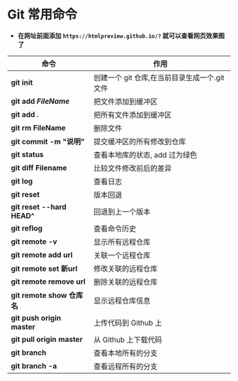 # Git 常用命令

- **在网址前面添加  `https://htmlpreview.github.io/?`  就可以查看网页效果图了**


| 命令                       | 作用                                          |
| -------------------------- | --------------------------------------------- |
| **git init**               | 创建一个 git 仓库,在当前目录生成一个.git 文件 |
| **git add *FileName***     | 把文件添加到缓冲区                            |
| **git add .**              | 把所有文件添加到缓冲区                        |
| **git rm FileName**        | 删除文件                                      |
| **git commit -m "说明"**   | 提交缓冲区的所有修改到仓库                    |
| **git status**             | 查看本地库的状态, add 过为绿色                |
| **git diff Filename**      | 比较文件修改前后的差异                        |
| **git log**                | 查看日志                                      |
| **git reset**              | 版本回退                                      |
| **git reset --hard HEAD^** | 回退到上一个版本                              |
| **git reflog**             | 查看命令历史                                  |
| **git remote -v**          | 显示所有远程仓库                              |
| **git remote add url**     | 关联一个远程仓库                              |
| **git remote set 新url**   | 修改关联的远程仓库                            |
| **git remote remove url**  | 删除关联的远程仓库                            |
| **git remote show 仓库名** | 显示远程仓库信息                              |
| **git push origin master** | 上传代码到 Github 上                          |
| **git pull origin master** | 从 Github 上下载代码                          |
| **git branch**             | 查看本地所有的分支                            |
| **git branch -a**          | 查看远程所有的分支                            |
